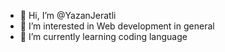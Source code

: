 - 👋 Hi, I’m @YazanJeratli
- 👀 I’m interested in Web development in general
- 🌱 I’m currently learning coding language
<!---
YazanJeratli/YazanJeratli is a ✨ special ✨ repository because its `README.md` (this file) appears on your GitHub profile.
You can click the Preview link to take a look at your changes.
--->
